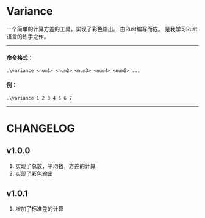 # Variance

一个简单的计算方差的工具，实现了彩色输出。
由Rust编写而成。
是我学习Rust语言的练手之作。

---
#### 命令格式：
    .\variance <num1> <num2> <num3> <num4> <num5> ...
#### 例：
    .\variance 1 2 3 4 5 6 7


---

# CHANGELOG
## v1.0.0
1. 实现了总数，平均数，方差的计算
2. 实现了彩色输出

## v1.0.1
1. 增加了标准差的计算